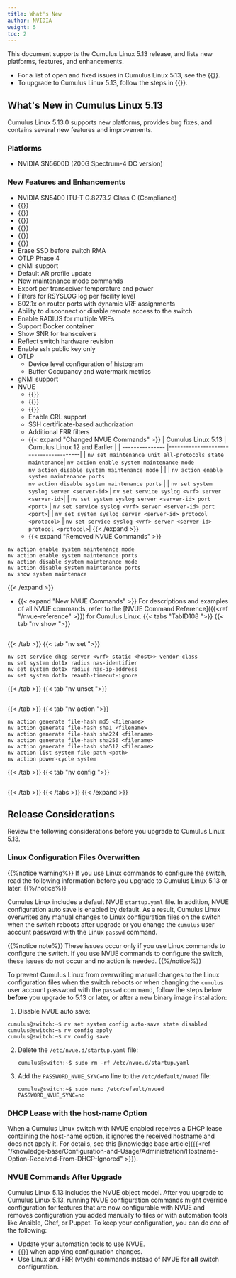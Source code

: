 ```yaml
---
title: What's New
author: NVIDIA
weight: 5
toc: 2
---
```

This document supports the Cumulus Linux 5.13 release, and lists new platforms, features, and enhancements.
- For a list of open and fixed issues in Cumulus Linux 5.13, see the {{<link title="Cumulus Linux 5.13 Release Notes" text="Cumulus Linux 5.13 Release Notes">}}.
- To upgrade to Cumulus Linux 5.13, follow the steps in {{<link url="Upgrading-Cumulus-Linux">}}.

## What's New in Cumulus Linux 5.13

Cumulus Linux 5.13.0 supports new platforms, provides bug fixes, and contains several new features and improvements.

### Platforms

- NVIDIA SN5600D (200G Spectrum-4 DC version)

### New Features and Enhancements

- NVIDIA SN5400 ITU-T G.8273.2 Class C (Compliance)
- {{<link url="Equal-Cost-Multipath-Load-Sharing/#enable-adaptive-routing" text="Enabling adaptive routing no longer restarts switchd">}}
- {{<link url="Upgrading-Cumulus-Linux/#image-upgrade" text="Optimized upgrade supports warmboot">}}
- {{<link url="802.1X-Interfaces/#ignore-reauthorization-timeout" text="802.1 option to keep the port in the current state when the RADIUS server is unreachable">}}
- {{<link url="Monitoring-System-Hardware/#nvue-commands" text="Updated system health command">}}
- {{<link url="DHCP-Servers/#multiple-static-ip-address-assignments" text="Support two DHCP static IP address assignments per port for a single host">}}
- {{<link url="System-Power/#power-cycle" text="Recovery mechanism for thermal ASIC shutdown">}}
- Erase SSD before switch RMA
- OTLP Phase 4
- gNMI support
- Default AR profile update
- New maintenance mode commands
- Export per transceiver temperature and power
- Filters for RSYSLOG log per facility level
- 802.1x on router ports with dynamic VRF assignments
- Ability to disconnect or disable remote access to the switch
- Enable RADIUS for multiple VRFs
- Support Docker container
- Show SNR for transceivers
- Reflect switch hardware revision
- Enable ssh public key only
- OTLP
  - Device level configuration of histogram
  - Buffer Occupancy and watermark metrics
- gNMI support
- NVUE
  - {{<link url="NVUE-CLI/#list-directory-contents" text="Command to list directory contents">}}
  - {{<link url="NVUE-CLI/#get-the-hash-for-a-file" text="Command to get the hash for a file">}}
  - {{<link url="802.1X-Interfaces/#configure-8021x-interfaces" text="Commands to set the NAS IP address and NAS identifier for 802.1X">}}
  - Enable CRL support
  - SSH certificate-based authorization
  - Additional FRR filters
  - {{< expand "Changed NVUE Commands" >}}
| Cumulus Linux 5.13 | Cumulus Linux 12 and Earlier |
| --------------- |---------------------------------------|
| `nv set maintenance unit all-protocols state maintenance`| `nv action enable system maintenance mode`<br>`nv action disable system maintenance mode` |
| | `nv action enable system maintenance ports`<br>`nv action disable system maintenance ports` |
| `nv set system syslog server <server-id>` | `nv set service syslog <vrf> server <server-id>`|
| `nv set system syslog server <server-id> port <port>` | `nv set service syslog <vrf> server <server-id> port <port>`|
| `nv set system syslog server <server-id> protocol <protocol>` | `nv set service syslog <vrf> server <server-id> protocol <protocol>`|
{{< /expand >}}
  - {{< expand "Removed NVUE Commands" >}}
```
nv action enable system maintenance mode
nv action enable system maintenance ports
nv action disable system maintenance mode
nv action disable system maintenance ports
nv show system maintenace
```
{{< /expand >}}
  - {{< expand "New NVUE Commands" >}}
For descriptions and examples of all NVUE commands, refer to the [NVUE Command Reference]({{<ref "/nvue-reference" >}}) for Cumulus Linux.
{{< tabs "TabID108 ">}}
{{< tab "nv show ">}}

```

```

{{< /tab >}}
{{< tab "nv set ">}}

```
nv set service dhcp-server <vrf> static <host>> vendor-class
nv set system dot1x radius nas-identifier
nv set system dot1x radius nas-ip-address
nv set system dot1x reauth-timeout-ignore
```

{{< /tab >}}
{{< tab "nv unset ">}}

```

```

{{< /tab >}}
{{< tab "nv action ">}}

```
nv action generate file-hash md5 <filename>
nv action generate file-hash sha1 <filename>
nv action generate file-hash sha224 <filename>
nv action generate file-hash sha256 <filename>
nv action generate file-hash sha512 <filename>
nv action list system file-path <path>
nv action power-cycle system
```

{{< /tab >}}
{{< tab "nv config ">}}

```

```

{{< /tab >}}
{{< /tabs >}}
{{< /expand >}}

## Release Considerations

Review the following considerations before you upgrade to Cumulus Linux 5.13.

### Linux Configuration Files Overwritten

{{%notice warning%}}
If you use Linux commands to configure the switch, read the following information before you upgrade to Cumulus Linux 5.13 or later.
{{%/notice%}}

Cumulus Linux includes a default NVUE `startup.yaml` file. In addition, NVUE configuration auto save is enabled by default. As a result, Cumulus Linux overwrites any manual changes to Linux configuration files on the switch when the switch reboots after upgrade or you change the `cumulus` user account password with the Linux `passwd` command.

{{%notice note%}}
These issues occur only if you use Linux commands to configure the switch. If you use NVUE commands to configure the switch, these issues do not occur and no action is needed.
{{%/notice%}}

To prevent Cumulus Linux from overwriting manual changes to the Linux configuration files when the switch reboots or when changing the `cumulus` user account password with the `passwd` command, follow the steps below **before** you upgrade to 5.13 or later, or after a new binary image installation:

1.  Disable NVUE auto save:

   ```
   cumulus@switch:~$ nv set system config auto-save state disabled
   cumulus@switch:~$ nv config apply
   cumulus@switch:~$ nv config save
   ```

2. Delete the `/etc/nvue.d/startup.yaml` file:

   ```
   cumulus@switch:~$ sudo rm -rf /etc/nvue.d/startup.yaml
   ```

3. Add the `PASSWORD_NVUE_SYNC=no` line to the `/etc/default/nvued` file:
   ```
   cumulus@switch:~$ sudo nano /etc/default/nvued
   PASSWORD_NVUE_SYNC=no
   ```

### DHCP Lease with the host-name Option

When a Cumulus Linux switch with NVUE enabled receives a DHCP lease containing the host-name option, it ignores the received hostname and does not apply it. For details, see this [knowledge base article]({{<ref "/knowledge-base/Configuration-and-Usage/Administration/Hostname-Option-Received-From-DHCP-Ignored" >}}).

### NVUE Commands After Upgrade

Cumulus Linux 5.13 includes the NVUE object model. After you upgrade to Cumulus Linux 5.13, running NVUE configuration commands might override configuration for features that are now configurable with NVUE and removes configuration you added manually to files or with automation tools like Ansible, Chef, or Puppet. To keep your configuration, you can do one of the following:
- Update your automation tools to use NVUE.
- {{<link url="NVUE-CLI/#configure-nvue-to-ignore-linux-files" text="Configure NVUE to ignore certain underlying Linux files">}} when applying configuration changes.
- Use Linux and FRR (vtysh) commands instead of NVUE for **all** switch configuration.

